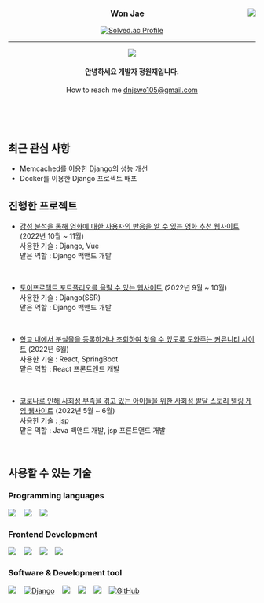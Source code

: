 

<div align="center">
   
<a href="https://github.com/Lucas0105"><img align="right" src="https://github-readme-stats.vercel.app/api/top-langs/?username=Lucas0105&theme=dracula&layout=compact&langs_count=10" /></a>
  

  ### Won Jae
   [![Solved.ac Profile](http://mazassumnida.wtf/api/v2/generate_badge?boj=dnjswo105)](https://solved.ac/dnjswo105/)
   
 ---
   <a href="https://hits.seeyoufarm.com"><img src="https://hits.seeyoufarm.com/api/count/incr/badge.svg?url=https%3A%2F%2Fgithub.com%2FLucas0105&count_bg=%2379C83D&title_bg=%23555555&icon=&icon_color=%23E7E7E7&title=visitors&edge_flat=false"/></a>    
   

   
 #### 안녕하세요 개발자 정원재입니다.
How to reach me dnjswo105@gmail.com
 </div>
 
<br><br><br>
 <div>
    
<h2> 최근 관심 사항 </h2>
   
   - Memcached를 이용한 Django의 성능 개선
   - Docker를 이용한 Django 프로젝트 배포
   
<h2> 진행한 프로젝트 </h2>
   
   - [감성 분석을 통해 영화에 대한 사용자의 반응을 알 수 있는 영화 추천 웹사이트](https://github.com/Lucas0105/CJBOX) (2022년 10월 ~ 11월)      
   사용한 기술 : Django, Vue      
   맡은 역할 : Django 백앤드 개발
   
<br>
   
   - [토이프로젝트 포트폴리오를 올릴 수 있는 웹사이트](https://github.com/ssafy8th-python/woopolemong) (2022년 9월 ~ 10월)      
   사용한 기술 : Django(SSR)       
   맡은 역할 : Django 백앤드 개발
   
<br>

   - [학교 내에서 분실물을 등록하거나 조회하여 찾을 수 있도록 도와주는 커뮤니티 사이트](https://github.com/sw-greengreen/Frontend) (2022년 6월)     
   사용한 기술 : React, SpringBoot      
   맡은 역할 : React 프론트앤드 개발
   
<br>

   - [코로나로 인해 사회성 부족을 겪고 있는 아이들을 위한 사회성 발달 스토리 텔링 게임 웹사이트](https://github.com/Lucas0105/Webhajo) (2022년 5월 ~ 6월)      
   사용한 기술 : jsp  
   맡은 역할 : Java 백앤드 개발, jsp 프론트앤드 개발
   

<br>


<h2> 사용할 수 있는 기술 </h2>
  
  ### Programming languages
  [<img src="https://img.shields.io/badge/JavaScript-F7DF1E?style=for-the-badge&logo=javascript&logoColor=black" />]() &nbsp;&nbsp;
  [<img src="https://img.shields.io/badge/Java-ED8B00?style=for-the-badge&logo=java&logoColor=white"/>]() &nbsp;&nbsp;
  [<img src="https://img.shields.io/badge/Python-FFD43B?style=for-the-badge&logo=python&logoColor=white" />]() &nbsp;&nbsp;

<!--   [<img src="" />]() &nbsp;&nbsp; -->

  ### Frontend Development

  [<img src="https://img.shields.io/badge/HTML5-E34F26?style=for-the-badge&logo=html5&logoColor=white" />]() &nbsp;&nbsp;
  [<img src="https://img.shields.io/badge/CSS3-1572B6?style=for-the-badge&logo=css3&logoColor=white" />]() &nbsp;&nbsp;
  [<img src = "https://img.shields.io/badge/Bootstrap-563D7C?style=for-the-badge&logo=bootstrap&logoColor=white"/>](https://getbootstrap.com/) &nbsp;&nbsp;
  [<img src="https://img.shields.io/badge/React-20232A?style=for-the-badge&logo=react&logoColor=61DAFB" />](https://ko.reactjs.org/) &nbsp;&nbsp; 
    
  ### Software & Development tool
  
  [<img src="https://img.shields.io/badge/Spring-6DB33F?style=for-the-badge&logo=spring&logoColor=white" />](https://spring.io/) &nbsp;&nbsp;
  [<img src="https://img.shields.io/badge/Django-092E20?style=for-the-badge&logo=django&logoColor=green" alt="Django"/>](https://www.djangoproject.com/) &nbsp;&nbsp; 
  [<img src="https://img.shields.io/badge/MySQL-005C84?style=for-the-badge&logo=mysql&logoColor=white" />](https://www.mysql.com/) &nbsp;&nbsp; 
  [<img src="https://img.shields.io/badge/Linux-FCC624?style=for-the-badge&logo=linux&logoColor=black"/>]() &nbsp;&nbsp;
  [<img src="https://img.shields.io/badge/GIT-E44C30?style=for-the-badge&logo=git&logoColor=white"/>](https://git-scm.com/) &nbsp;&nbsp; 
  [<img src="https://img.shields.io/badge/GitHub-100000?style=for-the-badge&logo=github&logoColor=white" alt="GitHub"/>](https://github.com/) &nbsp;&nbsp; 
  

</div>
<!--
**Lucas0105/Lucas0105** is a ✨ _special_ ✨ repository because its `README.md` (this file) appears on your GitHub profile.

Here are some ideas to get you started:

- 🔭 I’m currently working on ...
- 🌱 I’m currently learning ...
- 👯 I’m looking to collaborate on ...
- 🤔 I’m looking for help with ...
- 💬 Ask me about ...
- 📫 How to reach me: ...
- 😄 Pronouns: ...
- ⚡ Fun fact: ...
-->
